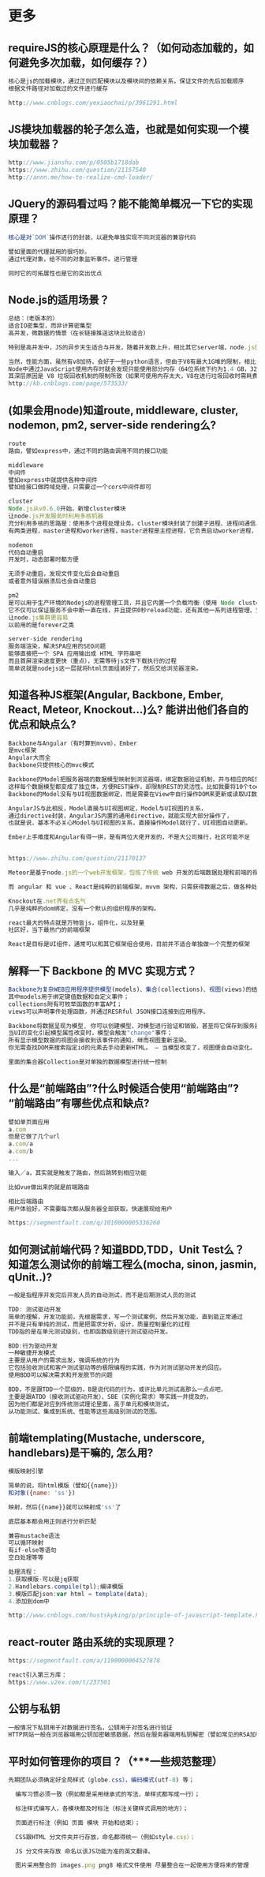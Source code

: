 # 更多

## requireJS的核心原理是什么？（如何动态加载的，如何避免多次加载，如何缓存？）

```js
核心是js的加载模块，通过正则匹配模块以及模块间的依赖关系，保证文件的先后加载顺序
根据文件路径对加载过的文件进行缓存

http://www.cnblogs.com/yexiaochai/p/3961291.html
```

## JS模块加载器的轮子怎么造，也就是如何实现一个模块加载器？

```js
http://www.jianshu.com/p/0505b1718dab
https://www.zhihu.com/question/21157540
http://annn.me/how-to-realize-cmd-loader/
```

## JQuery的源码看过吗？能不能简单概况一下它的实现原理？

```js
核心是对`DOM`操作进行的封装，以避免单独实现不同浏览器的兼容代码

譬如里面的代理就用的很巧妙。
通过代理对象，给不同的对象监听事件。进行管理

同时它的可拓展性也是它的突出优点
```

## Node.js的适用场景？

```js
总结：（老版本的）
适合IO密集型，而非计算密集型
高并发，微数据的情景（在长链接推送这块比较适合）

特别是高并发中，JS的异步天生适合与并发，随着并发数上升，相比其它server端，node.js的性能衰减的较慢

当然，性能方面，虽然有v8加持，会好于一些python语言，但由于V8有最大1G堆的限制，相比java/c++等语言，在高负载下不够给力
Node中通过JavaScript使用内存时就会发现只能使用部分内存（64位系统下约为1.4 GB，32位系统下约为0.7 GB），
其深层原因是 V8 垃圾回收机制的限制所致（如果可使用内存太大，V8在进行垃圾回收时需耗费更多的资源和时间，严重影响JS的执行效率）。
http://kb.cnblogs.com/page/573533/
```

## (如果会用node)知道route, middleware, cluster, nodemon, pm2, server-side rendering么?

```js
route
路由，譬如express中，通过不同的路由调用不同的接口功能

middleware
中间件
譬如express中就提供各种中间件
譬如给接口做跨域处理，只需要过一个cors中间件即可

cluster
Node.js从v0.6.0开始，新增cluster模块
让node.js开发服务时利用多核机器
充分利用多核的思路是：使用多个进程处理业务。cluster模块封装了创建子进程、进程间通信、服务负载均衡。
有两类进程，master进程和worker进程，master进程是主控进程，它负责启动worker进程，worker是子进程、干活的进程。

nodemon
代码自动重启
开发时，动态部署时都方便

无须手动重启，发现文件变化后会自动重启
或者意外错误崩溃后也会自动重启

pm2
是可以用于生产环境的Nodejs的进程管理工具，并且它内置一个负载均衡（使用 Node cluster 集群模块）。
它不仅可以保证服务不会中断一直在线，并且提供0秒reload功能，还有其他一系列进程管理、监控功能
让node.js集群更容易
以前用的是forever之类

server-side rendering
服务端渲染，解决SPA应用的SEO问题
能够直接把一个 SPA 应用输出成 HTML 字符串吧
而且首屏渲染速度更快（重点），无需等待js文件下载执行的过程
简单说就是nodejs这一层就将html页面组装好了，然后交给浏览器渲染。
```

## 知道各种JS框架(Angular, Backbone, Ember, React, Meteor, Knockout...)么? 能讲出他们各自的优点和缺点么?

```js
Backbone与Angular（有时算到mvvm），Ember
是mvc框架
Angular大而全
Backbone只提供核心的mvc模式

Backbone的Model把服务器端的数据模型映射到浏览器端，绑定数据验证机制，并与相应的REST操作绑定，
这样每个数据模型都变成了独立体，方便REST操作，却限制REST的灵活性。比如我要将10个todo批量标记成已完成，它会发出10个REST请求。
Backbone的Model没有与UI视图数据绑定，而是需要在View中自行操作DOM来更新或读取UI数据，这点很奇怪。

AngularJS与此相反，Model直接与UI视图绑定，Model与UI视图的关系，
通过directive封装，AngularJS内置的通用directive，就能实现大部分操作了，
也就是说，基本不必关心Model与UI视图的关系，直接操作Model就行了，UI视图自动更新。

Ember上手难度和Angular有得一拼，是有两位大佬开发的，不是大公司推行，社区可能不足


https://www.zhihu.com/question/21170137

Meteor是基于node.js的一个web开发框架，包揽了传统 web 开发的后端数据处理和前端的视图展现。主要特点是实时性。

而 angular 和 vue 、React是纯粹的前端框架，mvvm 架构，只需获得数据之后，做各种处理。

Knockout在.net界有点名气
几乎是纯粹的dom绑定，没有一个默认的组织程序的架构。

react最大的特点就是万物皆js，组件化，以及轻量
社区好，当下最热门的前端框架

React是目标是UI组件，通常可以和其它框架组合使用，目前并不适合单独做一个完整的框架
```

## 解释一下 Backbone 的 MVC 实现方式？

```js
Backbone为复杂WEB应用程序提供模型(models)、集合(collections)、视图(views)的结构。
其中models用于绑定键值数据和自定义事件；
collections附有可枚举函数的丰富API；
views可以声明事件处理函数，并通过RESRful JSON接口连接到应用程序。

Backbone将数据呈现为模型, 你可以创建模型、对模型进行验证和销毁，甚至将它保存到服务器。
当UI的变化引起模型属性改变时，模型会触发"change"事件；
所有显示模型数据的视图会接收到该事件的通知，继而视图重新渲染。
你无需查找DOM来搜索指定id的元素去手动更新HTML。 — 当模型改变了，视图便会自动变化。

里面的集合器Collection是对单独的数据模型进行统一控制
```

## 什么是“前端路由”?什么时候适合使用“前端路由”? “前端路由”有哪些优点和缺点?

```js
譬如单页面应用
a.com
但是它做了几个url
a.com/a
a.com/b
...

输入／a，其实就是触发了路由，然后跳转到相应功能

比如vue做出来的就是前端路由

相比后端路由
用户体验好，不需要每次都从服务器全部获取，快速展现给用户

https://segmentfault.com/q/1010000005336260
```

## 如何测试前端代码？知道BDD,TDD，Unit Test么？ 知道怎么测试你的前端工程么(mocha, sinon, jasmin, qUnit..)?

```js
一般是指程序开发完后开发人员的自动测试，而不是后期测试人员的测试

TDD: 测试驱动开发
简单的理解，开发功能前，先根据需求，写一个测试案例，然后开发功能，直到能正常通过
并不是只有单纯的测试，而是把需求分析，设计，质量控制量化的过程
TDD指的是在单元测试级别，也即函数级别进行测试驱动开发。

BDD:行为驱动开发
一种敏捷开发模式
主要是从用户的需求出发，强调系统的行为
它包括验收测试和客户测试驱动等的极限编程的实践，作为对测试驱动开发的回应。
使用BDD可以解决需求和开发脱节的问题

BDD，不是跟TDD一个层级的，B是说代码的行为，或许比单元测试高那么一点点吧，
主要是跟ATDD（接收测试驱动开发）、SBE（实例化需求）等实践一并提及的，
因为他们都是对应到传统测试理论里面，高于单元和模块测试，
从功能测试、集成到系统、性能等这些高级别测试的范围。
```

## 前端templating(Mustache, underscore, handlebars)是干嘛的, 怎么用?

```js
模版映射引擎

简单的说，将html模版（譬如{{name}}）
和对象({name: 'ss'})

映射，然后{{name}}就可以映射成'ss'了

底层基本都会用正则进行分析匹配

兼容mustache语法
可以循环映射
有if-else等语句
空白处理等等

处理流程：
1.获取模版-可以是jq获取
2.Handlebars.compile(tpl);编译模版
3.模版匹配json:var html = template(data);
4.添加到dom中

http://www.cnblogs.com/hustskyking/p/principle-of-javascript-template.html
```

## react-router 路由系统的实现原理？

```js
https://segmentfault.com/a/1190000004527878

react引入第三方库：
https://www.v2ex.com/t/237501
```

## 公钥与私钥

```js
一般情况下私钥用于对数据进行签名，公钥用于对签名进行验证
HTTP网站一般在浏览器端用公钥加密敏感数据，然后在服务器端用私钥解密（譬如常见的RSA加密）
```

## 平时如何管理你的项目？（***一些规范整理）

```js
先期团队必须确定好全局样式（globe.css），编码模式(utf-8) 等；

  编写习惯必须一致（例如都是采用继承式的写法，单样式都写成一行）；

  标注样式编写人，各模块都及时标注（标注关键样式调用的地方）；

  页面进行标注（例如 页面 模块 开始和结束）；

  CSS跟HTML 分文件夹并行存放，命名都得统一（例如style.css）；

  JS 分文件夹存放 命名以该JS功能为准的英文翻译。

  图片采用整合的 images.png png8 格式文件使用 尽量整合在一起使用方便将来的管理

```

